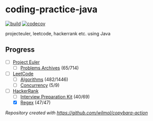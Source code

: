 # coding-practice-java

[![build](https://github.com/wilmol/coding-practice-java/workflows/build/badge.svg?event=push)](https://github.com/wilmol/coding-practice-java/actions?query=workflow%3Abuild)
[![codecov](https://codecov.io/gh/wilmol/coding-practice-java/branch/master/graph/badge.svg)](https://codecov.io/gh/wilmol/coding-practice-java)

projecteuler, leetcode, hackerrank etc. using Java

## Progress
- [ ] [Project Euler](https://projecteuler.net/profile/wilmol.png)
  - [ ] [Problems Archives](project-euler/src/main/java/com/wilmol/projecteuler/problems) (65/714)
- [ ] [LeetCode](https://leetcode.com/wilmol/)
  - [ ] [Algorithms](leetcode/src/main/java/com/wilmol/leetcode/problemset/algorithms) (482/1446)
  - [ ] [Concurrency](leetcode/src/main/java/com/wilmol/leetcode/problemset/concurrency) (5/9)
- [ ] [HackerRank](https://www.hackerrank.com/WilMol)
  - [ ] [Interview Preparation Kit](hackerrank/src/main/java/com/wilmol/hackerrank/interviewpreparationkit) (40/69)
  - [x] [Regex](hackerrank/src/main/java/com/wilmol/hackerrank/regex) (47/47)

_Repository created with https://github.com/wilmol/copybara-action_
